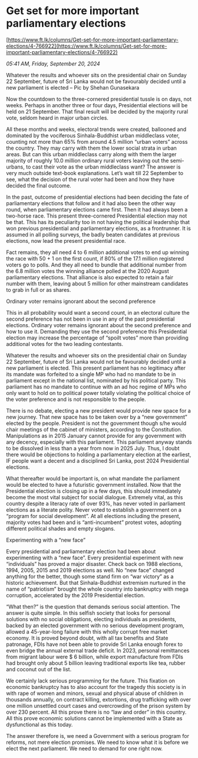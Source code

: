 # Get set for more important parliamentary elections

[https://www.ft.lk/columns/Get-set-for-more-important-parliamentary-elections/4-766922](https://www.ft.lk/columns/Get-set-for-more-important-parliamentary-elections/4-766922)

*05:41 AM, Friday, September 20, 2024*

Whatever the results and whoever sits on the presidential chair on Sunday 22 September, future of Sri Lanka would not be favourably decided until a new parliament is elected – Pic by Shehan Gunasekara

Now the countdown to the three-cornered presidential tussle is on days, not weeks. Perhaps in another three or four days, Presidential elections will be held on 21 September. That final result will be decided by the majority rural vote, seldom heard in major urban circles.

All these months and weeks, electoral trends were created, ballooned and dominated by the vociferous Sinhala-Buddhist urban middleclass voter, counting not more than 65% from around 4.5 million “urban voters” across the country. They may carry with them the lower social strata in urban areas. But can this urban middleclass carry along with them the larger majority of roughly 10.0 million ordinary rural voters leaving out the semi-urbans, to cast their vote as the urban middleclass want? The answer is very much outside text-book explanations. Let’s wait till 22 September to see, what the decision of the rural voter had been and how they have decided the final outcome.

In the past, outcome of presidential elections had been deciding the fate of parliamentary elections that follow and it had also been the other way round, when parliamentary elections came first. Then it had always been a two-horse race. This present three-cornered Presidential election may not be that. This has its peculiarity too in not having the political leadership that won previous presidential and parliamentary elections, as a frontrunner. It is assumed in all polling surveys, the badly beaten candidates at previous elections, now lead the present presidential race.

Fact remains, they all need 4 to 6 million additional votes to end up winning the race with 50 + 1 on the first count, if 80% of the 17.1 million registered voters go to polls. And they all need to bundle that additional number from the 6.8 million votes the winning alliance polled at the 2020 August parliamentary elections. That alliance is also expected to retain a fair number with them, leaving about 5 million for other mainstream candidates to grab in full or as shares.

Ordinary voter remains ignorant about the second preference

This in all probability would want a second count, in an electoral culture the second preference has not been in use in any of the past presidential elections. Ordinary voter remains ignorant about the second preference and how to use it. Demanding they use the second preference this Presidential election may increase the percentage of “spoilt votes” more than providing additional votes for the two leading contestants.

Whatever the results and whoever sits on the presidential chair on Sunday 22 September, future of Sri Lanka would not be favourably decided until a new parliament is elected. This present parliament has no legitimacy after its mandate was forfeited to a single MP who had no mandate to be in parliament except in the national list, nominated by his political party. This parliament has no mandate to continue with an ad hoc regime of MPs who only want to hold on to political power totally violating the political choice of the voter preference and is not responsible to the people.

There is no debate, electing a new president would provide new space for a new journey. That new space has to be taken over by a “new government” elected by the people. President is not the government though s/he would chair meetings of the cabinet of ministers, according to the Constitution. Manipulations as in 2015 January cannot provide for any government with any decency, especially with this parliament. This parliament anyway stands to be dissolved in less than a year from now in 2025 July. Thus, I doubt there would be objections to holding a parliamentary election at the earliest, IF people want a decent and a disciplined Sri Lanka, post 2024 Presidential elections.

What thereafter would be important is, on what mandate the parliament would be elected to have a futuristic government installed. Now that the Presidential election is closing up in a few days, this should immediately become the most vital subject for social dialogue. Extremely vital, as this country despite a literacy rate of over 93%, has never voted in parliament elections as a literate polity. Never voted to establish a government on a “program for social development”. At all elections including the present, majority votes had been and is “anti-incumbent” protest votes, adopting different political shades and empty slogans.

Experimenting with a “new face”

Every presidential and parliamentary election had been about experimenting with a “new face”. Every presidential experiment with new “individuals” has proved a major disaster. Check back on 1988 elections, 1994, 2005, 2015 and 2019 elections as well. No “new face” changed anything for the better, though some stand firm on “war victory” as a historic achievement. But that Sinhala-Buddhist extremism nurtured in the name of “patriotism” brought the whole country into bankruptcy with mega corruption, accelerated by the 2019 Presidential election.

“What then?” is the question that demands serious social attention. The answer is quite simple. In this selfish society that looks for personal solutions with no social obligations, electing individuals as presidents, backed by an elected government with no serious development program, allowed a 45-year-long failure with this wholly corrupt free market economy. It is proved beyond doubt, with all tax benefits and State patronage, FDIs have not been able to provide Sri Lanka enough forex to even bridge the annual external trade deficit. In 2023, personal remittances from migrant labour were $ 6 billion, while export manufacture from FDIs had brought only about 5 billion leaving traditional exports like tea, rubber and coconut out of the list.

We certainly lack serious programming for the future. This fixation on economic bankruptcy has to also account for the tragedy this society is in with rape of women and minors, sexual and physical abuse of children in thousands annually, on contract killing, extortions, drug trafficking with over one million unsettled court cases and overcrowding of the prison system by over 230 percent. All this prove there is no “law and order” in this country. All this prove economic solutions cannot be implemented with a State as dysfunctional as this today.

The answer therefore is, we need a Government with a serious program for reforms, not mere election promises. We need to know what it is before we elect the next parliament. We need to demand for one right now.

